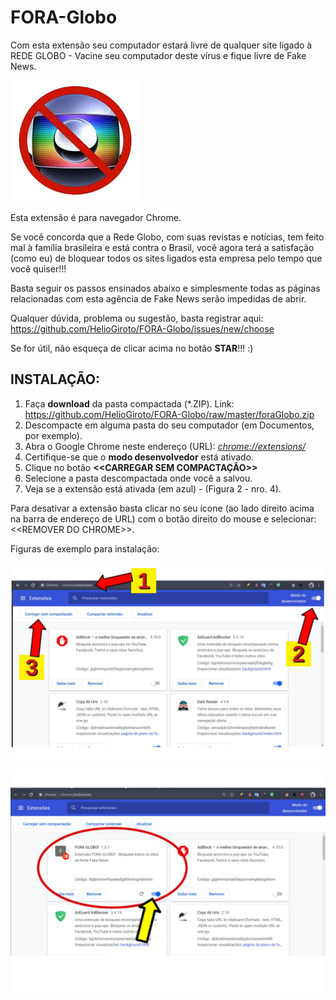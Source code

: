 # FORA-Globo
Com esta extensão seu computador estará livre de qualquer site ligado à REDE GLOBO - Vacine seu computador deste vírus e fique livre de Fake News.

![Xô Globo!!](https://github.com/HelioGiroto/FORA-Globo/blob/master/foraGlobo.png)

Esta extensão é para navegador Chrome.

Se você concorda que a Rede Globo, com suas revistas e notícias, tem feito mal à família brasileira e está contra o Brasil, você agora terá a satisfação (como eu) de bloquear todos os sites ligados esta empresa pelo tempo que você quiser!!!

Basta seguir os passos ensinados abaixo e simplesmente todas as páginas relacionadas com esta agência de Fake News serão impedidas de abrir.

Qualquer dúvida, problema ou sugestão, basta registrar aqui: https://github.com/HelioGiroto/FORA-Globo/issues/new/choose

Se for útil, não esqueça de clicar acima no botão **STAR**!!! :)

## INSTALAÇÃO:

1. Faça **download** da pasta compactada (\*.ZIP). Link: https://github.com/HelioGiroto/FORA-Globo/raw/master/foraGlobo.zip
2. Descompacte em alguma pasta do seu computador (em Documentos, por exemplo).
3. Abra o Google Chrome neste endereço (URL): _[chrome://extensions/](chrome://extensions/)_
4. Certifique-se que o **modo desenvolvedor** está ativado.
5. Clique no botão **<<CARREGAR SEM COMPACTAÇÃO>>**
6. Selecione a pasta descompactada onde você a salvou.
7. Veja se a extensão está ativada (em azul) - (Figura 2 - nro. 4).

Para desativar a extensão basta clicar no seu ícone (ao lado direito acima na barra de endereço de URL) com o botão direito do mouse e selecionar: \<<REMOVER DO CHROME\>>.

Figuras de exemplo para instalação:

![Figura 1](https://github.com/HelioGiroto/NO-COVID19---Chrome-extension/blob/master/tutorial_1.jpg?raw=true)

![Figura 2](https://github.com/HelioGiroto/FORA-Globo/blob/master/extensaoForaGlobo.jpg?raw=true)

<br><br>
